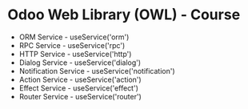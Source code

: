 # Odoo Web Library (OWL) - Course

- ORM Service - useService('orm')
- RPC Service - useService('rpc')
- HTTP Service - useService('http')
- Dialog Service - useService('dialog')
- Notification Service - useService('notification')
- Action Service - useService('action')
- Effect Service - useService('effect')
- Router Service - useService('router')
